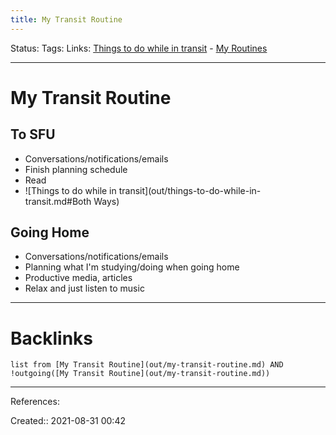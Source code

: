 ```yaml
---
title: My Transit Routine
---
```

Status: 
Tags: 
Links: [Things to do while in transit](out/things-to-do-while-in-transit.md) - [My Routines](out/my-routines.md)
___
# My Transit Routine
## To SFU
- Conversations/notifications/emails
- Finish planning schedule
- Read
- ![Things to do while in transit](out/things-to-do-while-in-transit.md#Both Ways)
## Going Home
- Conversations/notifications/emails
- Planning what I'm studying/doing when going home
- Productive media, articles
- Relax and just listen to music
___
# Backlinks
```dataview
list from [My Transit Routine](out/my-transit-routine.md) AND !outgoing([My Transit Routine](out/my-transit-routine.md))
```
___
References:

Created:: 2021-08-31 00:42
